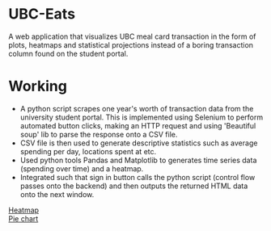 # UBC-Eats
A web application that visualizes UBC meal card transaction in the form of plots, heatmaps and statistical projections instead of a boring transaction column found on the student portal.


# Working 
- A python script scrapes one year's worth of transaction data from the university student portal. This is implemented using Selenium to perform automated button clicks, making an HTTP request and using 'Beautiful soup' lib to parse the response onto a CSV file. 
- CSV file is then used to generate descriptive statistics such as average spending per day, locations spent at etc. 
- Used python tools Pandas and Matplotlib to generates time series data (spending over time) and a heatmap.
- Integrated such that sign in button calls the python script (control flow passes onto the backend) and then outputs the returned HTML data onto the next window.


[Heatmap](https://drive.google.com/file/d/1kStBi4v3lSGTB_y3aRlrsE_rfTQ6a0fT/view?usp=sharing)  
[Pie chart](https://drive.google.com/file/d/10OIJq_XcX6Hmrle8yOVz8YCE8vjiHg0b/view?usp=sharing)
